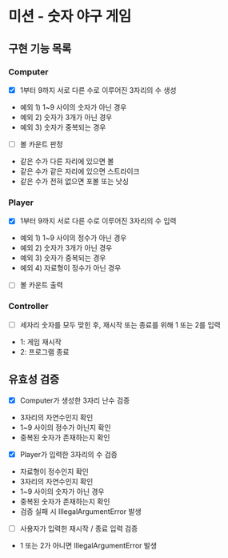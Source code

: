# 미션 - 숫자 야구 게임

## 구현 기능 목록

### Computer

-[x] 1부터 9까지 서로 다른 수로 이루어진 3자리의 수 생성
- 예외 1) 1~9 사이의 숫자가 아닌 경우
- 예외 2) 숫자가 3개가 아닌 경우
- 예외 3) 숫자가 중복되는 경우


-[ ] 볼 카운트 판정
- 같은 수가 다른 자리에 있으면 볼
- 같은 수가 같은 자리에 있으면 스트라이크
- 같은 수가 전혀 없으면 포볼 또는 낫싱

### Player

-[x] 1부터 9까지 서로 다른 수로 이루어진 3자리의 수 입력
- 예외 1) 1~9 사이의 정수가 아닌 경우
- 예외 2) 숫자가 3개가 아닌 경우
- 예외 3) 숫자가 중복되는 경우
- 예외 4) 자료형이 정수가 아닌 경우
-[ ] 볼 카운트 출력

### Controller

-[ ] 세자리 숫자를 모두 맞힌 후, 재시작 또는 종료를 위해 1 또는 2를 입력
- 1: 게임 재시작
- 2: 프로그램 종료

## 유효성 검증

-[x] Computer가 생성한 3자리 난수 검증
- 3자리의 자연수인지 확인
- 1~9 사이의 정수가 아닌지 확인
- 중복된 숫자가 존재하는지 확인


-[x] Player가 입력한 3자리의 수 검증
- 자료형이 정수인지 확인
- 3자리의 자연수인지 확인
- 1~9 사이의 숫자가 아닌 경우
- 중복된 숫자가 존재하는지 확인
- 검증 실패 시 IllegalArgumentError 발생


-[ ] 사용자가 입력한 재시작 / 종료 입력 검증
- 1 또는 2가 아니면 IllegalArgumentError 발생